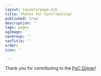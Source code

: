 ```yaml
---
layout: layouts/page.njk
title: Thanks For Contributing!
published: true
description: ''
tags: pages
ogImage: ''
navGroup: ''
navTitle: ''
order: 
icon: ''

---
```

Thank you for contributing to the [PoC Dinner](/events/poc-dinner/)!